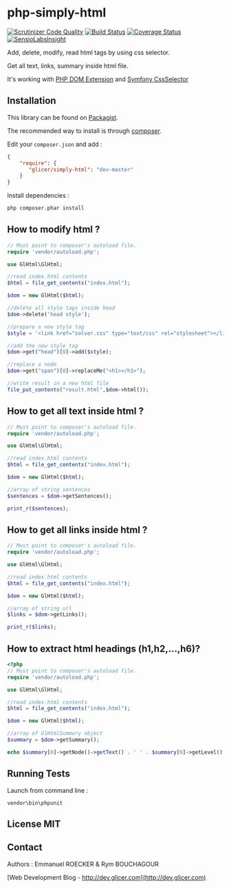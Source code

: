 # php-simply-html

[![Scrutinizer Code Quality](https://scrutinizer-ci.com/g/emmanuelroecker/php-simply-html/badges/quality-score.png?b=master)](https://scrutinizer-ci.com/g/emmanuelroecker/php-simply-html/?branch=master)
[![Build Status](https://travis-ci.org/emmanuelroecker/php-simply-html.svg?branch=master)](https://travis-ci.org/emmanuelroecker/php-simply-html)
[![Coverage Status](https://coveralls.io/repos/emmanuelroecker/php-simply-html/badge.svg?branch=master&service=github)](https://coveralls.io/github/emmanuelroecker/php-simply-html?branch=master)
[![SensioLabsInsight](https://insight.sensiolabs.com/projects/f2f6d5fe-633a-4318-9136-d2abeaf61419/mini.png)](https://insight.sensiolabs.com/projects/f2f6d5fe-633a-4318-9136-d2abeaf61419)

Add, delete, modify, read html tags by using css selector.

Get all text, links, summary inside html file.

It's working with [PHP DOM Extension](http://php.net/manual/en/book.dom.php) and [Symfony CssSelector](http://symfony.com/doc/current/components/css_selector.html)

## Installation

This library can be found on [Packagist](https://packagist.org/packages/glicer/simply-html).

The recommended way to install is through [composer](http://getcomposer.org).

Edit your `composer.json` and add :

```json
{
    "require": {
       "glicer/simply-html": "dev-master"
    }
}
```

Install dependencies :

```bash
php composer.phar install
```

## How to modify html ?

```php
// Must point to composer's autoload file.
require 'vendor/autoload.php';

use GlHtml\GlHtml;

//read index.html contents
$html = file_get_contents("index.html");

$dom = new GlHtml($html);

//delete all style tags inside head
$dom->delete('head style');

//prepare a new style tag
$style = '<link href="solver.css" type="text/css" rel="stylesheet"></link>';

//add the new style tag
$dom->get("head")[0]->add($style);

//replace a node
$dom->get("span")[0]->replaceMe("<h1></h1>");

//write result in a new html file
file_put_contents("result.html",$dom->html());
```

## How to get all text inside html ?

```php
// Must point to composer's autoload file.
require 'vendor/autoload.php';

use GlHtml\GlHtml;

//read index.html contents
$html = file_get_contents("index.html");

$dom = new GlHtml($html);

//array of string sentences
$sentences = $dom->getSentences();

print_r($sentences);
```

## How to get all links inside html ?

```php
// Must point to composer's autoload file.
require 'vendor/autoload.php';

use GlHtml\GlHtml;

//read index.html contents
$html = file_get_contents("index.html");

$dom = new GlHtml($html);

//array of string url
$links = $dom->getLinks();

print_r($links);
```

## How to extract html headings (h1,h2,...,h6)?

```php
<?php
// Must point to composer's autoload file.
require 'vendor/autoload.php';

use GlHtml\GlHtml;

//read index.html contents
$html = file_get_contents("index.html");

$dom = new GlHtml($html);

//array of GlHtmlSummary object
$summary = $dom->getSummary();

echo $summary[0]->getNode()->getText() . ' ' . $summary[0]->getLevel();
```

## Running Tests

Launch from command line :

```console
vendor\bin\phpunit
```

## License MIT

## Contact

Authors : Emmanuel ROECKER & Rym BOUCHAGOUR

[Web Development Blog - http://dev.glicer.com](http://dev.glicer.com)
